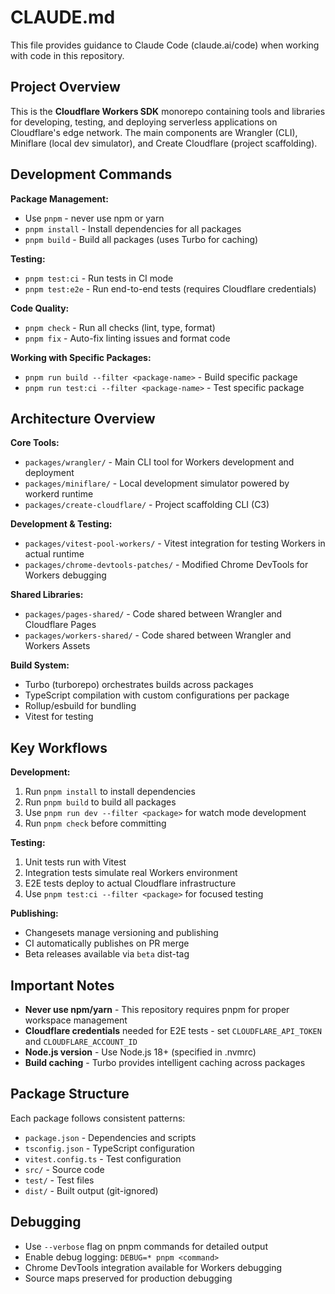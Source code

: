# CLAUDE.md

This file provides guidance to Claude Code (claude.ai/code) when working with code in this repository.

## Project Overview

This is the **Cloudflare Workers SDK** monorepo containing tools and libraries for developing, testing, and deploying serverless applications on Cloudflare's edge network. The main components are Wrangler (CLI), Miniflare (local dev simulator), and Create Cloudflare (project scaffolding).

## Development Commands

**Package Management:**
- Use `pnpm` - never use npm or yarn
- `pnpm install` - Install dependencies for all packages
- `pnpm build` - Build all packages (uses Turbo for caching)

**Testing:**
- `pnpm test:ci` - Run tests in CI mode
- `pnpm test:e2e` - Run end-to-end tests (requires Cloudflare credentials)

**Code Quality:**
- `pnpm check` - Run all checks (lint, type, format)
- `pnpm fix` - Auto-fix linting issues and format code

**Working with Specific Packages:**
- `pnpm run build --filter <package-name>` - Build specific package
- `pnpm run test:ci --filter <package-name>` - Test specific package

## Architecture Overview

**Core Tools:**
- `packages/wrangler/` - Main CLI tool for Workers development and deployment
- `packages/miniflare/` - Local development simulator powered by workerd runtime
- `packages/create-cloudflare/` - Project scaffolding CLI (C3)

**Development & Testing:**
- `packages/vitest-pool-workers/` - Vitest integration for testing Workers in actual runtime
- `packages/chrome-devtools-patches/` - Modified Chrome DevTools for Workers debugging

**Shared Libraries:**
- `packages/pages-shared/` - Code shared between Wrangler and Cloudflare Pages
- `packages/workers-shared/` - Code shared between Wrangler and Workers Assets

**Build System:**
- Turbo (turborepo) orchestrates builds across packages
- TypeScript compilation with custom configurations per package
- Rollup/esbuild for bundling
- Vitest for testing

## Key Workflows

**Development:**
1. Run `pnpm install` to install dependencies
2. Run `pnpm build` to build all packages
3. Use `pnpm run dev --filter <package>` for watch mode development
4. Run `pnpm check` before committing

**Testing:**
1. Unit tests run with Vitest
2. Integration tests simulate real Workers environment
3. E2E tests deploy to actual Cloudflare infrastructure
4. Use `pnpm test:ci --filter <package>` for focused testing

**Publishing:**
- Changesets manage versioning and publishing
- CI automatically publishes on PR merge
- Beta releases available via `beta` dist-tag

## Important Notes

- **Never use npm/yarn** - This repository requires pnpm for proper workspace management
- **Cloudflare credentials** needed for E2E tests - set `CLOUDFLARE_API_TOKEN` and `CLOUDFLARE_ACCOUNT_ID`
- **Node.js version** - Use Node.js 18+ (specified in .nvmrc)
- **Build caching** - Turbo provides intelligent caching across packages

## Package Structure

Each package follows consistent patterns:
- `package.json` - Dependencies and scripts
- `tsconfig.json` - TypeScript configuration
- `vitest.config.ts` - Test configuration
- `src/` - Source code
- `test/` - Test files
- `dist/` - Built output (git-ignored)

## Debugging

- Use `--verbose` flag on pnpm commands for detailed output
- Enable debug logging: `DEBUG=* pnpm <command>`
- Chrome DevTools integration available for Workers debugging
- Source maps preserved for production debugging